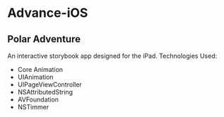 # Advance-iOS

## Polar Adventure

An interactive storybook app designed for the iPad.
Technologies Used:
- Core Animation
- UIAnimation
- UIPageViewController
- NSAttributedString
- AVFoundation
- NSTimmer



